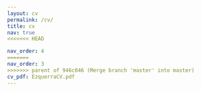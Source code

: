 ```yaml
---
layout: cv
permalink: /cv/
title: cv
nav: true
<<<<<<< HEAD

nav_order: 4
=======
nav_order: 3
>>>>>>> parent of 946c046 (Merge branch 'master' into master)
cv_pdf: EzquerraCV.pdf
---
```

